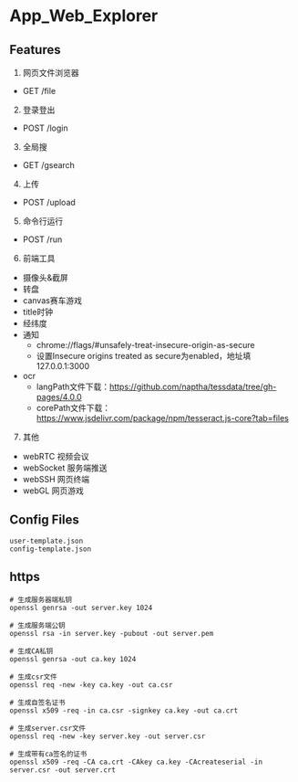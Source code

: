 # App_Web_Explorer

## Features
1. 网页文件浏览器
- GET /file

2. 登录登出
- POST /login

3. 全局搜
- GET /gsearch

4. 上传
- POST /upload

5. 命令行运行
- POST /run

6. 前端工具
- 摄像头&截屏
- 转盘
- canvas赛车游戏
- title时钟
- 经纬度
- 通知
    - chrome://flags/#unsafely-treat-insecure-origin-as-secure
    - 设置Insecure origins treated as secure为enabled，地址填127.0.0.1:3000
- ocr
    - langPath文件下载：https://github.com/naptha/tessdata/tree/gh-pages/4.0.0
    - corePath文件下载：https://www.jsdelivr.com/package/npm/tesseract.js-core?tab=files

7. 其他
- webRTC 视频会议
- webSocket 服务端推送
- webSSH 网页终端
- webGL 网页游戏

## Config Files
```
user-template.json
config-template.json
```

## https
```
# 生成服务器端私钥
openssl genrsa -out server.key 1024 

# 生成服务端公钥
openssl rsa -in server.key -pubout -out server.pem

# 生成CA私钥
openssl genrsa -out ca.key 1024

# 生成csr文件
openssl req -new -key ca.key -out ca.csr

# 生成自签名证书
openssl x509 -req -in ca.csr -signkey ca.key -out ca.crt

# 生成server.csr文件
openssl req -new -key server.key -out server.csr

# 生成带有ca签名的证书
openssl x509 -req -CA ca.crt -CAkey ca.key -CAcreateserial -in server.csr -out server.crt
```
